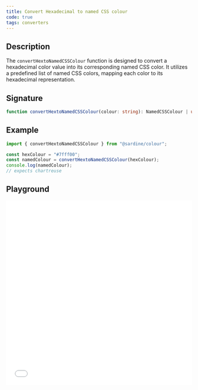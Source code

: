 ```yaml
---
title: Convert Hexadecimal to named CSS colour
code: true
tags: converters
---
```


## Description

The `convertHextoNamedCSSColour` function is designed to convert a hexadecimal color value into its corresponding named CSS color. It utilizes a predefined list of named CSS colors, mapping each color to its hexadecimal representation.

## Signature

```typescript
function convertHextoNamedCSSColour(colour: string): NamedCSSColour | undefined;
```

## Example

```javascript
import { convertHextoNamedCSSColour } from "@sardine/colour";

const hexColour = "#7fff00";
const namedColour = convertHextoNamedCSSColour(hexColour);
console.log(namedColour);
// expects chartreuse
```

## Playground

<iframe src="/playground/convertHextoNamedCSSColour" title="convertHextoNamedCSSColour" width="100%" height="500px" style="border:0; overflow:hidden;" sandbox="allow-scripts allow-same-origin"></iframe>
